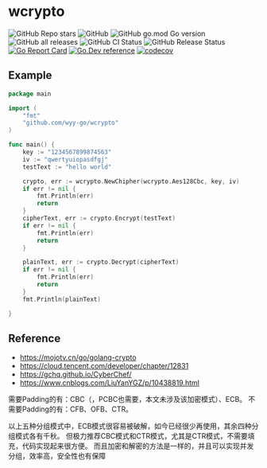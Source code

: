 # wcrypto

![GitHub Repo stars](https://img.shields.io/github/stars/wyy-go/wcrypto?style=social)
![GitHub](https://img.shields.io/github/license/wyy-go/wcrypto)
![GitHub go.mod Go version](https://img.shields.io/github/go-mod/go-version/wyy-go/wcrypto)
![GitHub all releases](https://img.shields.io/github/downloads/wyy-go/wcrypto/total)
![GitHub CI Status](https://img.shields.io/github/workflow/status/wyy-go/wcrypto/ci?label=CI)
![GitHub Release Status](https://img.shields.io/github/workflow/status/wyy-go/wcrypto/Release?label=release)
[![Go Report Card](https://goreportcard.com/badge/github.com/wyy-go/wcrypto)](https://goreportcard.com/report/github.com/wyy-go/wcrypto)
[![Go.Dev reference](https://img.shields.io/badge/go.dev-reference-blue?logo=go&logoColor=white)](https://pkg.go.dev/github.com/wyy-go/wcrypto?tab=doc)
[![codecov](https://codecov.io/gh/wyy-go/wcrypto/branch/main/graph/badge.svg)](https://codecov.io/gh/wyy-go/wcrypto)

## Example
```go
package main

import (
	"fmt"
	"github.com/wyy-go/wcrypto"
)

func main() {
	key := "1234567899874563"
	iv := "qwertyuiopasdfgj"
	testText := "hello world"

	crypto, err := wcrypto.NewChipher(wcrypto.Aes128Cbc, key, iv)
	if err != nil {
		fmt.Println(err)
		return
	}
	cipherText, err := crypto.Encrypt(testText)
	if err != nil {
		fmt.Println(err)
		return
	}

	plainText, err := crypto.Decrypt(cipherText)
	if err != nil {
		fmt.Println(err)
		return
	}
	fmt.Println(plainText)

}


```

## Reference
* https://mojotv.cn/go/golang-crypto
* https://cloud.tencent.com/developer/chapter/12831
* https://gchq.github.io/CyberChef/
* https://www.cnblogs.com/LiuYanYGZ/p/10438819.html


需要Padding的有：CBC（，PCBC也需要，本文未涉及该加密模式）、ECB。
不需要Padding的有：CFB、OFB、CTR。

以上五种分组模式中，ECB模式很容易被破解，如今已经很少再使用，其余四种分组模式各有千秋。
但极力推荐CBC模式和CTR模式，尤其是CTR模式，不需要填充，代码实现起来很方便。
而且加密和解密的方法是一样的，并且可以实现并发分组，效率高，安全性也有保障